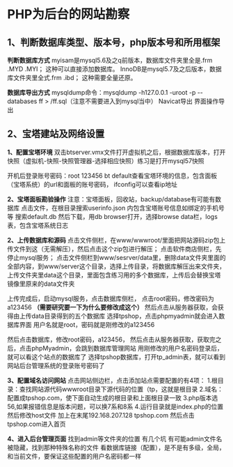 # PHP为后台的网站勘察

## 1、判断数据库类型、版本号，php版本号和所用框架

**判断数据库方式**
myisam是mysql5.6及之q前版本，数据库文件夹里全是.frm .MYD .MYI；
这种可以直接添加数据库。
InnoDB是mysql5.7及之后版本，数据库文件夹里全式.frm .ibd；
这种需要全量还原。

**数据库导出方式**
mysqldump命令：mysqldump -h127.0.0.1 -uroot -p --databases ff > /ff.sql（注意不需要进入到mysql当中）
Navicat导出 界面操作导出

## 2、宝塔建站及网络设置

**1、配置宝塔环境**
双击btserver.vmx文件打开虚拟机之后，根据数据库版本，打开快照（虚拟机-快照-快照管理器-选择相应快照）练习是打开mysql57快照

开机后登录账号密码：root 123456
bt default查看宝塔环境的信息，包含面板（宝塔系统）的url和面板的账号密码，
ifconfig可以查看ip地址

**2、宝塔面板勘验操作**
注意：宝塔面板，回收站，backup/database有可能有数据库
点击文件，在根目录搜索userinfo.json 内包含宝塔账号信息如绑定的手机号等
搜索default.db 然后下载，用db browser打开，选择browse data栏，logs表，包含宝塔系统日志

**2、上传数据库和源码**
点击文件侧栏，在www/wwwroot/里面把网站源码zip包上传文件到这（无需解压），然后点击这个zip包进行解压；
点击软件商店侧栏，先停止mysql服务；
点击文件侧栏到www/sesrver/data里，删除data文件夹里面的全部内容，到www/server这个目录，选择上传目录，将数据库解压出来文件夹，上传文件夹里data这个目录，里面包含练习用的多个数据库，上传后会替换宝塔镜像里原来的data文件夹

上传完成后，启动mysql服务，点击数据库侧栏，
点击root密码，修改密码为a123456 **（需要研究要一下为什么要修改成这个）**
然后点击从服务器获取，会获得由上传data目录得到的五个数据库
选择tpshop，点击phpmyadmin就会进入数据库界面
用户名就是root，密码就是刚修改的a123456

然后点击数据库，修改root密码，a123456，
然后点击从服务器获取，获取完之后，点击phpMyadmin，会跳到数据库管理网站
用刚修改的用户名密码登录后，就可以看这个站点的数据库了
选择tpshop数据库，打开tp_admin表，就可以看到网站后台管理系统的登录账号密码了

**3、配置域名访问网站**
点击网站侧边栏，点击添加站点需要配置的有4项：
1.根目录：查找网站源代码wwwroot目录下源代码的位置（tp，这就是根目录
2.域名：配置成tpshop.com，使下面自动生成的根目录和上面根目录一致
3.php版本选56,如果报错信息是版本问题，可以换7系和8系
4.运行目录就是index.php的位置
然后修改host文件 加上在末尾192.168.207.128 tpshop.com
然后点击tpshop.com进入首页

**4、进入后台管理页面**
找到admin等文件夹的位置
有几个坑
有可能admin文件名被隐藏，找到那种特殊名称的文件
看数据库链接（配置），是不是有多级，全局，和当前文件，要保证这些配置的用户名密码都一样
